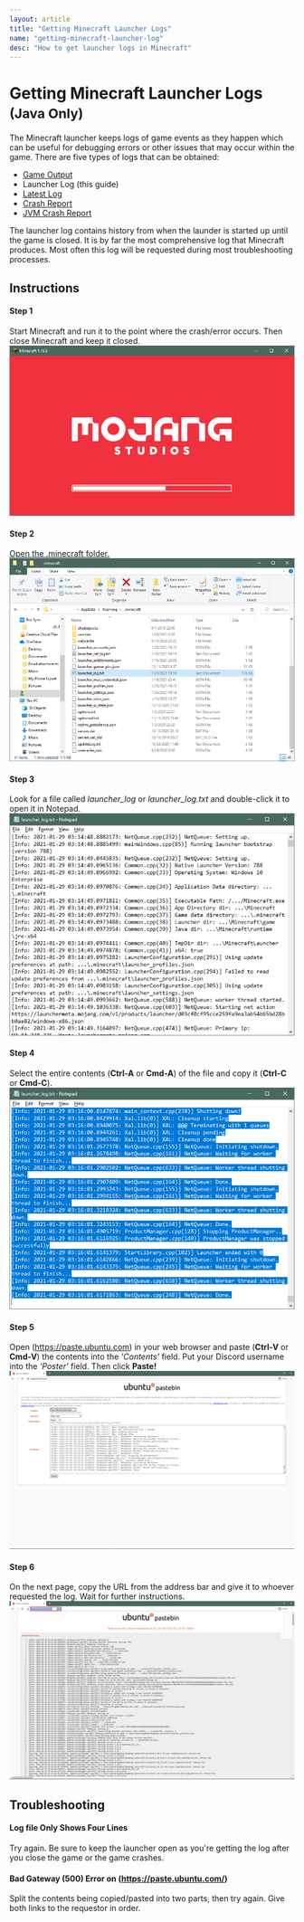 ```yaml
---
layout: article
title: "Getting Minecraft Launcher Logs"
name: "getting-minecraft-launcher-log"
desc: "How to get launcher logs in Minecraft"
---
```


# Getting Minecraft Launcher Logs <small>(Java Only)</small>

The Minecraft launcher keeps logs of game events as they happen which can be useful for debugging errors or other issues that may occur within the game. There are five types of logs that can be obtained:

* [Game Output](/help/getting-minecraft-game-output-log/)
* Launcher Log (this guide)
* [Latest Log](/help/getting-minecraft-latest-log/)
* [Crash Report](/help/getting-minecraft-crash-report/)
* [JVM Crash Report](/help/getting-minecraft-jvm-crash-report/)

The launcher log contains history from when the launder is started up until the game is closed. It is by far the most comprehensive log that Minecraft produces. Most often this log will be requested during most troubleshooting processes.

## Instructions

#### Step 1

Start Minecraft and run it to the point where the crash/error occurs. Then close Minecraft and keep it closed.
![](/static/images/help/guides/getting-minecraft-logs/mojang-loading.png)

#### Step 2

[Open the .minecraft folder.](/help/finding-minecraft-data-folder/)
![](/static/images/help/guides/getting-minecraft-logs/minecraft-folder-launcher_log.png)

#### Step 3

Look for a file called *launcher_log* or *launcher_log.txt* and double-click it to open it in Notepad.
![](/static/images/help/guides/getting-minecraft-logs/launcher_log.png)

#### Step 4

Select the entire contents (**Ctrl-A** or **Cmd-A**) of the file and copy it (**Ctrl-C** or **Cmd-C**).
![](/static/images/help/guides/getting-minecraft-logs/launcher_log-selectall.png)

#### Step 5

Open (https://paste.ubuntu.com) in your web browser and paste (**Ctrl-V** or **Cmd-V**) the contents into the _'Contents'_ field. Put your Discord username into the _'Poster'_ field. Then click **Paste!**
![](/static/images/help/guides/getting-minecraft-logs/ubuntu-launcher_log.png)

#### Step 6

On the next page, copy the URL from the address bar and give it to whoever requested the log. Wait for further instructions.
![](/static/images/help/guides/getting-minecraft-logs/ubuntu-launcher_log-url.png)

## Troubleshooting

#### Log file Only Shows Four Lines

Try again. Be sure to keep the launcher open as you're getting the log after you close the game or the game crashes.

#### Bad Gateway (500) Error on (https://paste.ubuntu.com/)

Split the contents being copied/pasted into two parts, then try again. Give both links to the requestor in order.